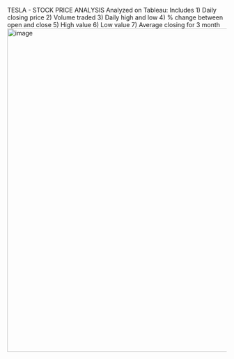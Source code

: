 TESLA - STOCK PRICE ANALYSIS
Analyzed on Tableau:
Includes 
      1) Daily closing price
      2) Volume traded
      3) Daily high and low
      4) % change between open and close
      5) High value
      6) Low value
      7) Average closing for 3 month 
      <img width="744" alt="image" src="https://github.com/veronica016/teslastock/assets/67253169/fe6a716c-9f84-403c-b440-e1af172c1e41">

